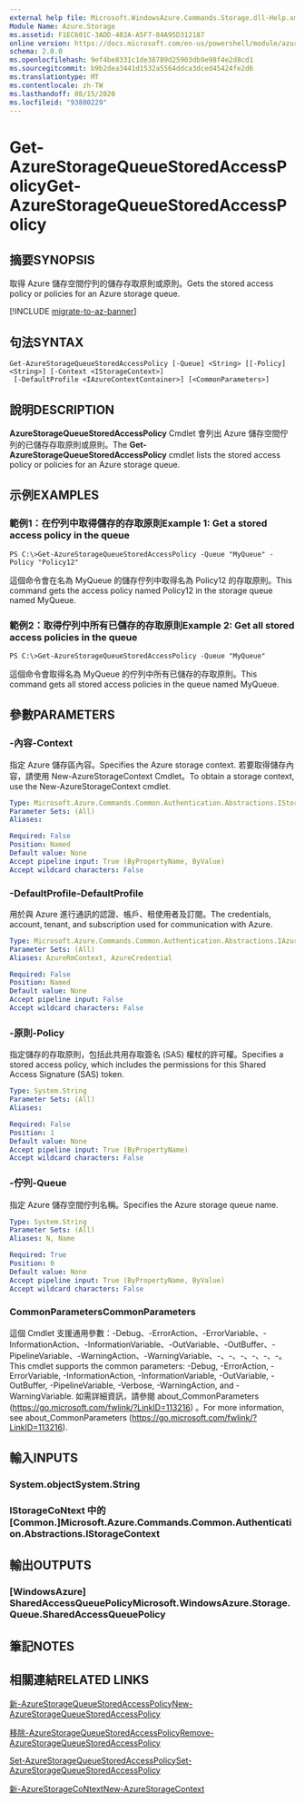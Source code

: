 ```yaml
---
external help file: Microsoft.WindowsAzure.Commands.Storage.dll-Help.xml
Module Name: Azure.Storage
ms.assetid: F1EC601C-3ADD-402A-A5F7-84A95D312187
online version: https://docs.microsoft.com/en-us/powershell/module/azure.storage/get-azurestoragequeuestoredaccesspolicy
schema: 2.0.0
ms.openlocfilehash: 9ef4be8331c1de38789d25903db9e98f4e2d8cd1
ms.sourcegitcommit: b9b2dea3441d1532a5564ddca3dced45424fe2d6
ms.translationtype: MT
ms.contentlocale: zh-TW
ms.lasthandoff: 08/15/2020
ms.locfileid: "93800229"
---
```

# <span data-ttu-id="336fe-101">Get-AzureStorageQueueStoredAccessPolicy</span><span class="sxs-lookup"><span data-stu-id="336fe-101">Get-AzureStorageQueueStoredAccessPolicy</span></span>

## <span data-ttu-id="336fe-102">摘要</span><span class="sxs-lookup"><span data-stu-id="336fe-102">SYNOPSIS</span></span>
<span data-ttu-id="336fe-103">取得 Azure 儲存空間佇列的儲存存取原則或原則。</span><span class="sxs-lookup"><span data-stu-id="336fe-103">Gets the stored access policy or policies for an Azure storage queue.</span></span>

[!INCLUDE [migrate-to-az-banner](../../includes/migrate-to-az-banner.md)]

## <span data-ttu-id="336fe-104">句法</span><span class="sxs-lookup"><span data-stu-id="336fe-104">SYNTAX</span></span>

```
Get-AzureStorageQueueStoredAccessPolicy [-Queue] <String> [[-Policy] <String>] [-Context <IStorageContext>]
 [-DefaultProfile <IAzureContextContainer>] [<CommonParameters>]
```

## <span data-ttu-id="336fe-105">說明</span><span class="sxs-lookup"><span data-stu-id="336fe-105">DESCRIPTION</span></span>
<span data-ttu-id="336fe-106">**AzureStorageQueueStoredAccessPolicy** Cmdlet 會列出 Azure 儲存空間佇列的已儲存存取原則或原則。</span><span class="sxs-lookup"><span data-stu-id="336fe-106">The **Get-AzureStorageQueueStoredAccessPolicy** cmdlet lists the stored access policy or policies for an Azure storage queue.</span></span>

## <span data-ttu-id="336fe-107">示例</span><span class="sxs-lookup"><span data-stu-id="336fe-107">EXAMPLES</span></span>

### <span data-ttu-id="336fe-108">範例1：在佇列中取得儲存的存取原則</span><span class="sxs-lookup"><span data-stu-id="336fe-108">Example 1: Get a stored access policy in the queue</span></span>
```
PS C:\>Get-AzureStorageQueueStoredAccessPolicy -Queue "MyQueue" -Policy "Policy12"
```

<span data-ttu-id="336fe-109">這個命令會在名為 MyQueue 的儲存佇列中取得名為 Policy12 的存取原則。</span><span class="sxs-lookup"><span data-stu-id="336fe-109">This command gets the access policy named Policy12 in the storage queue named MyQueue.</span></span>

### <span data-ttu-id="336fe-110">範例2：取得佇列中所有已儲存的存取原則</span><span class="sxs-lookup"><span data-stu-id="336fe-110">Example 2: Get all stored access policies in the queue</span></span>
```
PS C:\>Get-AzureStorageQueueStoredAccessPolicy -Queue "MyQueue"
```

<span data-ttu-id="336fe-111">這個命令會取得名為 MyQueue 的佇列中所有已儲存的存取原則。</span><span class="sxs-lookup"><span data-stu-id="336fe-111">This command gets all stored access policies in the queue named MyQueue.</span></span>

## <span data-ttu-id="336fe-112">參數</span><span class="sxs-lookup"><span data-stu-id="336fe-112">PARAMETERS</span></span>

### <span data-ttu-id="336fe-113">-內容</span><span class="sxs-lookup"><span data-stu-id="336fe-113">-Context</span></span>
<span data-ttu-id="336fe-114">指定 Azure 儲存區內容。</span><span class="sxs-lookup"><span data-stu-id="336fe-114">Specifies the Azure storage context.</span></span>
<span data-ttu-id="336fe-115">若要取得儲存內容，請使用 New-AzureStorageContext Cmdlet。</span><span class="sxs-lookup"><span data-stu-id="336fe-115">To obtain a storage context, use the New-AzureStorageContext cmdlet.</span></span>

```yaml
Type: Microsoft.Azure.Commands.Common.Authentication.Abstractions.IStorageContext
Parameter Sets: (All)
Aliases:

Required: False
Position: Named
Default value: None
Accept pipeline input: True (ByPropertyName, ByValue)
Accept wildcard characters: False
```

### <span data-ttu-id="336fe-116">-DefaultProfile</span><span class="sxs-lookup"><span data-stu-id="336fe-116">-DefaultProfile</span></span>
<span data-ttu-id="336fe-117">用於與 Azure 進行通訊的認證、帳戶、租使用者及訂閱。</span><span class="sxs-lookup"><span data-stu-id="336fe-117">The credentials, account, tenant, and subscription used for communication with Azure.</span></span>

```yaml
Type: Microsoft.Azure.Commands.Common.Authentication.Abstractions.IAzureContextContainer
Parameter Sets: (All)
Aliases: AzureRmContext, AzureCredential

Required: False
Position: Named
Default value: None
Accept pipeline input: False
Accept wildcard characters: False
```

### <span data-ttu-id="336fe-118">-原則</span><span class="sxs-lookup"><span data-stu-id="336fe-118">-Policy</span></span>
<span data-ttu-id="336fe-119">指定儲存的存取原則，包括此共用存取簽名 (SAS) 權杖的許可權。</span><span class="sxs-lookup"><span data-stu-id="336fe-119">Specifies a stored access policy, which includes the permissions for this Shared Access Signature (SAS) token.</span></span>

```yaml
Type: System.String
Parameter Sets: (All)
Aliases:

Required: False
Position: 1
Default value: None
Accept pipeline input: True (ByPropertyName)
Accept wildcard characters: False
```

### <span data-ttu-id="336fe-120">-佇列</span><span class="sxs-lookup"><span data-stu-id="336fe-120">-Queue</span></span>
<span data-ttu-id="336fe-121">指定 Azure 儲存空間佇列名稱。</span><span class="sxs-lookup"><span data-stu-id="336fe-121">Specifies the Azure storage queue name.</span></span>

```yaml
Type: System.String
Parameter Sets: (All)
Aliases: N, Name

Required: True
Position: 0
Default value: None
Accept pipeline input: True (ByPropertyName, ByValue)
Accept wildcard characters: False
```

### <span data-ttu-id="336fe-122">CommonParameters</span><span class="sxs-lookup"><span data-stu-id="336fe-122">CommonParameters</span></span>
<span data-ttu-id="336fe-123">這個 Cmdlet 支援通用參數：-Debug、-ErrorAction、-ErrorVariable、-InformationAction、-InformationVariable、-OutVariable、-OutBuffer、-PipelineVariable、-WarningAction、-WarningVariable、-、-、-、-、-、-。</span><span class="sxs-lookup"><span data-stu-id="336fe-123">This cmdlet supports the common parameters: -Debug, -ErrorAction, -ErrorVariable, -InformationAction, -InformationVariable, -OutVariable, -OutBuffer, -PipelineVariable, -Verbose, -WarningAction, and -WarningVariable.</span></span> <span data-ttu-id="336fe-124">如需詳細資訊，請參閱 about_CommonParameters (https://go.microsoft.com/fwlink/?LinkID=113216) 。</span><span class="sxs-lookup"><span data-stu-id="336fe-124">For more information, see about_CommonParameters (https://go.microsoft.com/fwlink/?LinkID=113216).</span></span>

## <span data-ttu-id="336fe-125">輸入</span><span class="sxs-lookup"><span data-stu-id="336fe-125">INPUTS</span></span>

### <span data-ttu-id="336fe-126">System.object</span><span class="sxs-lookup"><span data-stu-id="336fe-126">System.String</span></span>

### <span data-ttu-id="336fe-127">IStorageCoNtext 中的 [Common.]</span><span class="sxs-lookup"><span data-stu-id="336fe-127">Microsoft.Azure.Commands.Common.Authentication.Abstractions.IStorageContext</span></span>

## <span data-ttu-id="336fe-128">輸出</span><span class="sxs-lookup"><span data-stu-id="336fe-128">OUTPUTS</span></span>

### <span data-ttu-id="336fe-129">[WindowsAzure] SharedAccessQueuePolicy</span><span class="sxs-lookup"><span data-stu-id="336fe-129">Microsoft.WindowsAzure.Storage.Queue.SharedAccessQueuePolicy</span></span>

## <span data-ttu-id="336fe-130">筆記</span><span class="sxs-lookup"><span data-stu-id="336fe-130">NOTES</span></span>

## <span data-ttu-id="336fe-131">相關連結</span><span class="sxs-lookup"><span data-stu-id="336fe-131">RELATED LINKS</span></span>

[<span data-ttu-id="336fe-132">新-AzureStorageQueueStoredAccessPolicy</span><span class="sxs-lookup"><span data-stu-id="336fe-132">New-AzureStorageQueueStoredAccessPolicy</span></span>](./New-AzureStorageQueueStoredAccessPolicy.md)

[<span data-ttu-id="336fe-133">移除-AzureStorageQueueStoredAccessPolicy</span><span class="sxs-lookup"><span data-stu-id="336fe-133">Remove-AzureStorageQueueStoredAccessPolicy</span></span>](./Remove-AzureStorageQueueStoredAccessPolicy.md)

[<span data-ttu-id="336fe-134">Set-AzureStorageQueueStoredAccessPolicy</span><span class="sxs-lookup"><span data-stu-id="336fe-134">Set-AzureStorageQueueStoredAccessPolicy</span></span>](./Set-AzureStorageQueueStoredAccessPolicy.md)

[<span data-ttu-id="336fe-135">新-AzureStorageCoNtext</span><span class="sxs-lookup"><span data-stu-id="336fe-135">New-AzureStorageContext</span></span>](./New-AzureStorageContext.md)


